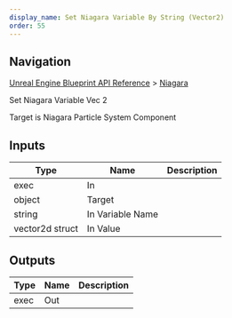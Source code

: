 ```yaml
---
display_name: Set Niagara Variable By String (Vector2)
order: 55
---
```

## Navigation

[Unreal Engine Blueprint API Reference](https://dev.epicgames.com/documentation/en-us/unreal-engine/BlueprintAPI) > [Niagara](https://dev.epicgames.com/documentation/en-us/unreal-engine/BlueprintAPI/Niagara)

Set Niagara Variable Vec 2

Target is Niagara Particle System Component

## Inputs

| Type | Name | Description |
| --- | --- | --- |
| exec | In |  |
| object | Target |  |
| string | In Variable Name |  |
| vector2d struct | In Value |  |

## Outputs

| Type | Name | Description |
| --- | --- | --- |
| exec | Out |  |
